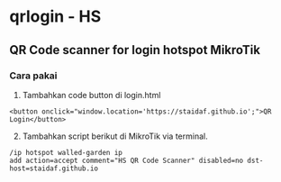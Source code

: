 # qrlogin - HS
## QR Code scanner for login hotspot MikroTik

### Cara pakai

1. Tambahkan code button di login.html
```
<button onclick="window.location='https://staidaf.github.io';">QR Login</button>
```
2. Tambahkan script berikut di MikroTik via terminal.
```
/ip hotspot walled-garden ip
add action=accept comment="HS QR Code Scanner" disabled=no dst-host=staidaf.github.io
```
